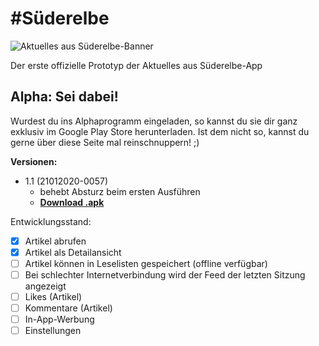 # #Süderelbe
![Aktuelles aus Süderelbe-Banner](https://lh3.googleusercontent.com/lw24WmWONqyKCLO2XE-WDddQ3qhJJ_Rp8AAKqhmXq0OKDzmyH-_8ZZ7iYC9QlLDHtw)

Der erste offizielle Prototyp der Aktuelles aus Süderelbe-App

## Alpha: Sei dabei!

Wurdest du ins Alphaprogramm eingeladen, so kannst du sie dir ganz exklusiv im Google Play Store herunterladen. Ist dem nicht so, kannst du gerne über diese Seite mal reinschnuppern! ;)

**Versionen:**
* 1.1 (21012020-0057)
  * behebt Absturz beim ersten Ausführen
  * [**Download .apk**](https://github.com/AleXoTroN/aktuellesaussuederelbe/raw/master/APKs/app-release.apk)

Entwicklungsstand:
- [x] Artikel abrufen
- [x] Artikel als Detailansicht
- [ ] Artikel können in Leselisten gespeichert (offline verfügbar)
- [ ] Bei schlechter Internetverbindung wird der Feed der letzten Sitzung angezeigt
- [ ] Likes (Artikel)
- [ ] Kommentare (Artikel)
- [ ] In-App-Werbung
- [ ] Einstellungen
